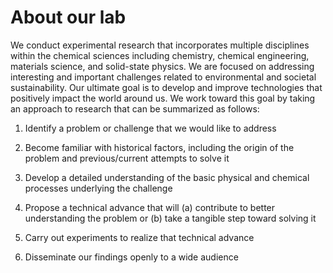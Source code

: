 # About our lab

We conduct experimental research that incorporates multiple disciplines
within the chemical sciences including chemistry, chemical
engineering, materials science, and solid-state physics. We are focused
on addressing interesting and important challenges related to
environmental and societal sustainability. Our ultimate goal is to
develop and improve technologies that positively impact the world around
us. We work toward this goal by taking an approach to research that can be
summarized as follows:

1.  Identify a problem or challenge that we would like to address

2.  Become familiar with historical factors, including the origin of the
    problem and previous/current attempts to solve it

3.  Develop a detailed understanding of the basic physical and chemical
    processes underlying the challenge

4.  Propose a technical advance that will (a) contribute to better
    understanding the problem or (b) take a tangible step toward solving it

5.  Carry out experiments to realize that technical advance

6.  Disseminate our findings openly to a wide audience